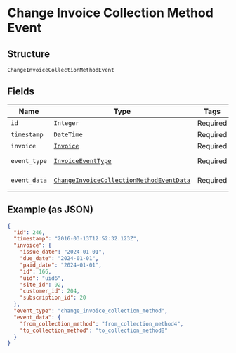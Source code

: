 
# Change Invoice Collection Method Event

## Structure

`ChangeInvoiceCollectionMethodEvent`

## Fields

| Name | Type | Tags | Description |
|  --- | --- | --- | --- |
| `id` | `Integer` | Required | - |
| `timestamp` | `DateTime` | Required | - |
| `invoice` | [`Invoice`](../../doc/models/invoice.md) | Required | - |
| `event_type` | [`InvoiceEventType`](../../doc/models/invoice-event-type.md) | Required | **Default**: `InvoiceEventType::CHANGE_INVOICE_COLLECTION_METHOD` |
| `event_data` | [`ChangeInvoiceCollectionMethodEventData`](../../doc/models/change-invoice-collection-method-event-data.md) | Required | Example schema for an `change_invoice_collection_method` event |

## Example (as JSON)

```json
{
  "id": 246,
  "timestamp": "2016-03-13T12:52:32.123Z",
  "invoice": {
    "issue_date": "2024-01-01",
    "due_date": "2024-01-01",
    "paid_date": "2024-01-01",
    "id": 166,
    "uid": "uid6",
    "site_id": 92,
    "customer_id": 204,
    "subscription_id": 20
  },
  "event_type": "change_invoice_collection_method",
  "event_data": {
    "from_collection_method": "from_collection_method4",
    "to_collection_method": "to_collection_method8"
  }
}
```


